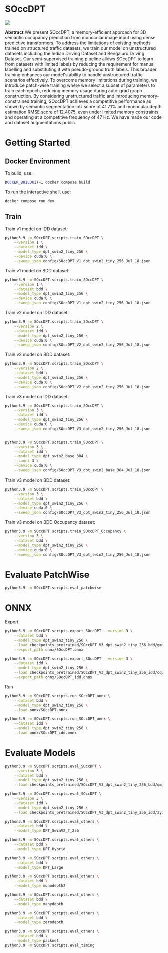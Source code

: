# SOccDPT

<img src="media/demo.gif" />


<b>Abstract</b> We present SOccDPT, a memory-efficient approach for 3D semantic occupancy prediction from monocular image input using dense predictive transformers. To address the limitations of existing methods trained on structured traffic datasets, we train our model on unstructured datasets including the Indian Driving Dataset and Bengaluru Driving Dataset. Our semi-supervised training pipeline allows SOccDPT to learn from datasets with limited labels by reducing the requirement for manual labelling and substituting it with pseudo-ground truth labels. This broader training enhances our model's ability to handle unstructured traffic scenarios effectively. To overcome memory limitations during training, we introduce patch-wise training where we select a subset of parameters to train each epoch, reducing memory usage during auto-grad graph construction. By considering unstructured traffic and introducing memory-constrained training, SOccDPT achieves a competitive performance as shown by semantic segmentation IoU score of 41.71% and monocular depth estimation RMSE score of 12.4075, even under limited memory constraints and operating at a competitive frequency of 47 Hz. We have made our code and dataset augmentations public.


# Getting Started

## Docker Environment

To build, use:
```bash
DOCKER_BUILDKIT=1 docker compose build
```

To run the interactive shell, use:
```bash
docker compose run dev
```

## Train

Train v1 model on IDD dataset:
```bash
python3.9 -m SOccDPT.scripts.train_SOccDPT \
    --version 1 \
    --dataset idd \
    --model_type dpt_swin2_tiny_256 \
    --device cuda:0 \
    --sweep_json config/SOccDPT_V1_dpt_swin2_tiny_256_Jul_18.json
```

Train v1 model on BDD dataset:
```bash
python3.9 -m SOccDPT.scripts.train_SOccDPT \
    --version 1 \
    --dataset bdd \
    --model_type dpt_swin2_tiny_256 \
    --device cuda:0 \
    --sweep_json config/SOccDPT_V1_dpt_swin2_tiny_256_Jul_18.json
```

Train v2 model on IDD dataset:
```bash
python3.9 -m SOccDPT.scripts.train_SOccDPT \
    --version 2 \
    --dataset idd \
    --model_type dpt_swin2_tiny_256 \
    --device cuda:0 \
    --sweep_json config/SOccDPT_V2_dpt_swin2_tiny_256_Jul_18.json
```

Train v2 model on BDD dataset:
```bash
python3.9 -m SOccDPT.scripts.train_SOccDPT \
    --version 2 \
    --dataset bdd \
    --model_type dpt_swin2_tiny_256 \
    --device cuda:0 \
    --sweep_json config/SOccDPT_V2_dpt_swin2_tiny_256_Jul_18.json
```


Train v3 model on IDD dataset:
```bash
python3.9 -m SOccDPT.scripts.train_SOccDPT \
    --version 3 \
    --dataset idd \
    --model_type dpt_swin2_tiny_256 \
    --device cuda:0 \
    --sweep_json config/SOccDPT_V3_dpt_swin2_tiny_256_Jul_18.json


python3.9 -m SOccDPT.scripts.train_SOccDPT \
    --version 3 \
    --dataset idd \
    --model_type dpt_swin2_base_384 \
    --count 3 \
    --device cuda:0 \
    --sweep_json config/SOccDPT_V3_dpt_swin2_base_384_Jul_18.json
```

Train v3 model on BDD dataset:
```bash
python3.9 -m SOccDPT.scripts.train_SOccDPT \
    --version 3 \
    --dataset bdd \
    --model_type dpt_swin2_tiny_256 \
    --device cuda:0 \
    --sweep_json config/SOccDPT_V3_dpt_swin2_tiny_256_Jul_18.json
```

Train v3 model on BDD Occupancy dataset:
```bash
python3.9 -m SOccDPT.scripts.train_SOccDPT_Occupancy \
    --version 3 \
    --dataset bdd \
    --model_type dpt_swin2_tiny_256 \
    --device cuda:0 \
    --sweep_json config/SOccDPT_V3_dpt_swin2_tiny_256_Jul_18.json
```


# Evaluate PatchWise

```bash
python3.9 -m SOccDPT.scripts.eval_patchwise
```

# ONNX

Export
```bash
python3.9 -m SOccDPT.scripts.export_SOccDPT --version 3 \
    --dataset bdd \
    --model_type dpt_swin2_tiny_256 \
    --load checkpoints_pretrained/SOccDPT_V3_dpt_swin2_tiny_256_bdd/qmjmgfu1/checkpoint_epoch_15.pth \
    --export_path onnx/SOccDPT.onnx

python3.9 -m SOccDPT.scripts.export_SOccDPT --version 3 \
    --dataset idd \
    --model_type dpt_swin2_tiny_256 \
    --load checkpoints_pretrained/SOccDPT_V3_dpt_swin2_tiny_256_idd/cq3j88p0/checkpoint_epoch_15.pth \
    --export_path onnx/SOccDPT_idd.onnx
```

Run
```bash
python3.9 -m SOccDPT.scripts.run_SOccDPT_onnx \
    --dataset bdd \
    --model_type dpt_swin2_tiny_256 \
    --load onnx/SOccDPT.onnx

python3.9 -m SOccDPT.scripts.run_SOccDPT_onnx \
    --dataset idd \
    --model_type dpt_swin2_tiny_256 \
    --load onnx/SOccDPT_idd.onnx
```

# Evaluate Models

```bash
python3.9 -m SOccDPT.scripts.eval_SOccDPT \
    --version 3 \
    --dataset bdd \
    --model_type dpt_swin2_tiny_256 \
    --load checkpoints_pretrained/SOccDPT_V3_dpt_swin2_tiny_256_bdd/qmjmgfu1/checkpoint_epoch_15.pth

python3.9 -m SOccDPT.scripts.eval_SOccDPT \
    --version 3 \
    --dataset idd \
    --model_type dpt_swin2_tiny_256 \
    --load checkpoints_pretrained/SOccDPT_V3_dpt_swin2_tiny_256_idd/zyigujaa/checkpoint_epoch_15.pth

python3.9 -m SOccDPT.scripts.eval_others \
    --dataset bdd \
    --model_type DPT_SwinV2_T_256

python3.9 -m SOccDPT.scripts.eval_others \
    --dataset bdd \
    --model_type DPT_Hybrid

python3.9 -m SOccDPT.scripts.eval_others \
    --dataset bdd \
    --model_type DPT_Large

python3.9 -m SOccDPT.scripts.eval_others \
    --dataset bdd \
    --model_type monodepth2

python3.9 -m SOccDPT.scripts.eval_others \
    --dataset bdd \
    --model_type manydepth

python3.9 -m SOccDPT.scripts.eval_others \
    --dataset bdd \
    --model_type zerodepth

python3.9 -m SOccDPT.scripts.eval_others \
    --dataset bdd \
    --model_type packnet
python3.9 -m SOccDPT.scripts.eval_timing
```